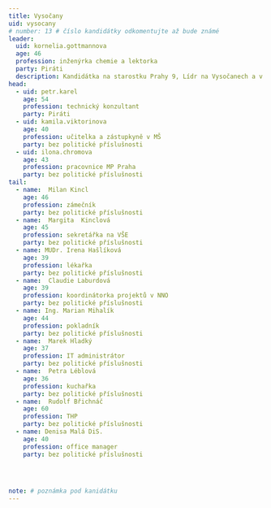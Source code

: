 ```yaml
---
title: Vysočany
uid: vysocany
# number: 13 # číslo kandidátky odkomentujte až bude známé
leader:
  uid: kornelia.gottmannova
  age: 46
  profession: inženýrka chemie a lektorka
  party: Piráti
  description: Kandidátka na starostku Prahy 9, Lídr na Vysočanech a v Libni
head: 
  - uid: petr.karel
    age: 54
    profession: technický konzultant
    party: Piráti
  - uid: kamila.viktorinova
    age: 40
    profession: učitelka a zástupkyně v MŠ
    party: bez politické příslušnosti
  - uid: ilona.chromova
    age: 43
    profession: pracovnice MP Praha
    party: bez politické příslušnosti
tail:
  - name:  Milan Kincl
    age: 46
    profession: zámečník
    party: bez politické příslušnosti
  - name:  Margita  Kinclová
    age: 45
    profession: sekretářka na VŠE
    party: bez politické příslušnosti
  - name: MUDr. Irena Hašlíková
    age: 39
    profession: lékařka
    party: bez politické příslušnosti
  - name:  Claudie Laburdová
    age: 39
    profession: koordinátorka projektů v NNO
    party: bez politické příslušnosti
  - name: Ing. Marian Mihalík
    age: 44
    profession: pokladník
    party: bez politické příslušnosti
  - name:  Marek Hladký
    age: 37
    profession: IT administrátor
    party: bez politické příslušnosti
  - name:  Petra Léblová
    age: 36
    profession: kuchařka
    party: bez politické příslušnosti
  - name:  Rudolf Břichnáč
    age: 60
    profession: THP
    party: bez politické příslušnosti
  - name: Denisa Malá DiS.
    age: 40
    profession: office manager
    party: bez politické příslušnosti


 
 
note: # poznámka pod kanidátku
---
```

